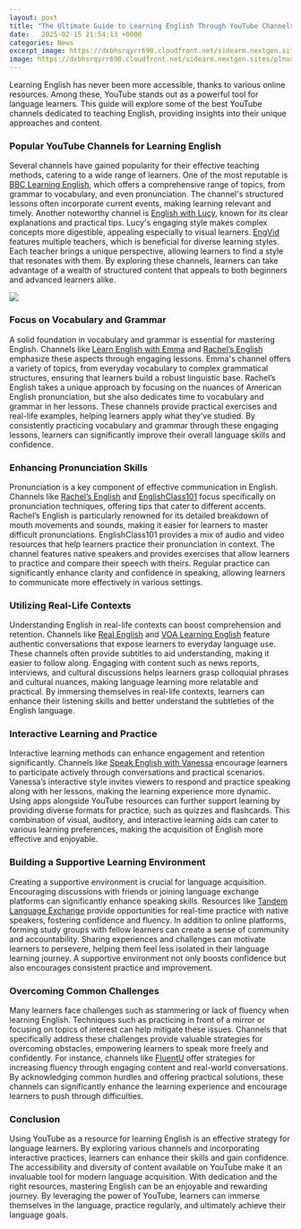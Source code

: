 ```yaml
---
layout: post
title: "The Ultimate Guide to Learning English Through YouTube Channels"
date:   2025-02-15 21:54:13 +0000
categories: News
excerpt_image: https://dxbhsrqyrr690.cloudfront.net/sidearm.nextgen.sites/plnusealions.com/images/responsive_2023/default_image.png
image: https://dxbhsrqyrr690.cloudfront.net/sidearm.nextgen.sites/plnusealions.com/images/responsive_2023/default_image.png
---
```


Learning English has never been more accessible, thanks to various online resources. Among these, YouTube stands out as a powerful tool for language learners. This guide will explore some of the best YouTube channels dedicated to teaching English, providing insights into their unique approaches and content.
### Popular YouTube Channels for Learning English
Several channels have gained popularity for their effective teaching methods, catering to a wide range of learners. One of the most reputable is [BBC Learning English](https://more.io.vn/en/BBC_Learning_English), which offers a comprehensive range of topics, from grammar to vocabulary, and even pronunciation. The channel's structured lessons often incorporate current events, making learning relevant and timely. 
Another noteworthy channel is [English with Lucy](https://more.io.vn/en/English_with_Lucy), known for its clear explanations and practical tips. Lucy's engaging style makes complex concepts more digestible, appealing especially to visual learners. 
[EngVid](https://more.io.vn/en/EngVid) features multiple teachers, which is beneficial for diverse learning styles. Each teacher brings a unique perspective, allowing learners to find a style that resonates with them. By exploring these channels, learners can take advantage of a wealth of structured content that appeals to both beginners and advanced learners alike.

![](https://dxbhsrqyrr690.cloudfront.net/sidearm.nextgen.sites/plnusealions.com/images/responsive_2023/default_image.png)
### Focus on Vocabulary and Grammar
A solid foundation in vocabulary and grammar is essential for mastering English. Channels like [Learn English with Emma](https://more.io.vn/en/Learn_English_with_Emma) and [Rachel’s English](https://more.io.vn/en/Rachel%27s_English) emphasize these aspects through engaging lessons. Emma's channel offers a variety of topics, from everyday vocabulary to complex grammatical structures, ensuring that learners build a robust linguistic base.
Rachel’s English takes a unique approach by focusing on the nuances of American English pronunciation, but she also dedicates time to vocabulary and grammar in her lessons. These channels provide practical exercises and real-life examples, helping learners apply what they’ve studied. By consistently practicing vocabulary and grammar through these engaging lessons, learners can significantly improve their overall language skills and confidence.
### Enhancing Pronunciation Skills
Pronunciation is a key component of effective communication in English. Channels like [Rachel’s English](https://more.io.vn/en/Rachel%27s_English) and [EnglishClass101](https://more.io.vn/en/EnglishClass101) focus specifically on pronunciation techniques, offering tips that cater to different accents. Rachel’s English is particularly renowned for its detailed breakdown of mouth movements and sounds, making it easier for learners to master difficult pronunciations.
EnglishClass101 provides a mix of audio and video resources that help learners practice their pronunciation in context. The channel features native speakers and provides exercises that allow learners to practice and compare their speech with theirs. Regular practice can significantly enhance clarity and confidence in speaking, allowing learners to communicate more effectively in various settings.
### Utilizing Real-Life Contexts
Understanding English in real-life contexts can boost comprehension and retention. Channels like [Real English](https://more.io.vn/en/Real_English) and [VOA Learning English](https://more.io.vn/en/VOA_Learning_English) feature authentic conversations that expose learners to everyday language use. These channels often provide subtitles to aid understanding, making it easier to follow along.
Engaging with content such as news reports, interviews, and cultural discussions helps learners grasp colloquial phrases and cultural nuances, making language learning more relatable and practical. By immersing themselves in real-life contexts, learners can enhance their listening skills and better understand the subtleties of the English language.
### Interactive Learning and Practice
Interactive learning methods can enhance engagement and retention significantly. Channels like [Speak English with Vanessa](https://more.io.vn/en/Speak_English_with_Vanessa) encourage learners to participate actively through conversations and practical scenarios. Vanessa’s interactive style invites viewers to respond and practice speaking along with her lessons, making the learning experience more dynamic.
Using apps alongside YouTube resources can further support learning by providing diverse formats for practice, such as quizzes and flashcards. This combination of visual, auditory, and interactive learning aids can cater to various learning preferences, making the acquisition of English more effective and enjoyable.
### Building a Supportive Learning Environment
Creating a supportive environment is crucial for language acquisition. Encouraging discussions with friends or joining language exchange platforms can significantly enhance speaking skills. Resources like [Tandem Language Exchange](https://more.io.vn/en/Tandem_language_learning) provide opportunities for real-time practice with native speakers, fostering confidence and fluency.
In addition to online platforms, forming study groups with fellow learners can create a sense of community and accountability. Sharing experiences and challenges can motivate learners to persevere, helping them feel less isolated in their language learning journey. A supportive environment not only boosts confidence but also encourages consistent practice and improvement.
### Overcoming Common Challenges
Many learners face challenges such as stammering or lack of fluency when learning English. Techniques such as practicing in front of a mirror or focusing on topics of interest can help mitigate these issues. Channels that specifically address these challenges provide valuable strategies for overcoming obstacles, empowering learners to speak more freely and confidently.
For instance, channels like [FluentU](https://more.io.vn/en/FluentU) offer strategies for increasing fluency through engaging content and real-world conversations. By acknowledging common hurdles and offering practical solutions, these channels can significantly enhance the learning experience and encourage learners to push through difficulties.
### Conclusion
Using YouTube as a resource for learning English is an effective strategy for language learners. By exploring various channels and incorporating interactive practices, learners can enhance their skills and gain confidence. The accessibility and diversity of content available on YouTube make it an invaluable tool for modern language acquisition.
With dedication and the right resources, mastering English can be an enjoyable and rewarding journey. By leveraging the power of YouTube, learners can immerse themselves in the language, practice regularly, and ultimately achieve their language goals.